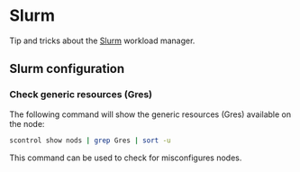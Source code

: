 # Slurm

Tip and tricks about the [Slurm] workload manager.

## Slurm configuration

### Check generic resources (Gres)

The following command will show the generic resources (Gres) available on the node:

```bash
scontrol show nods | grep Gres | sort -u
```

This command can be used to check for misconfigures nodes.

[Slurm]: https://slurm.schedmd.com/
